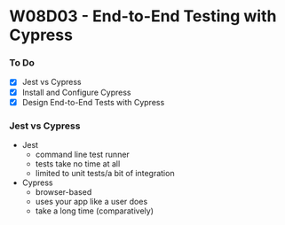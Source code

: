 # W08D03 - End-to-End Testing with Cypress

### To Do
- [x] Jest vs Cypress
- [x] Install and Configure Cypress
- [x] Design End-to-End Tests with Cypress

### Jest vs Cypress
* Jest
  * command line test runner
  * tests take no time at all
  * limited to unit tests/a bit of integration
* Cypress
  * browser-based
  * uses your app like a user does
  * take a long time (comparatively)












